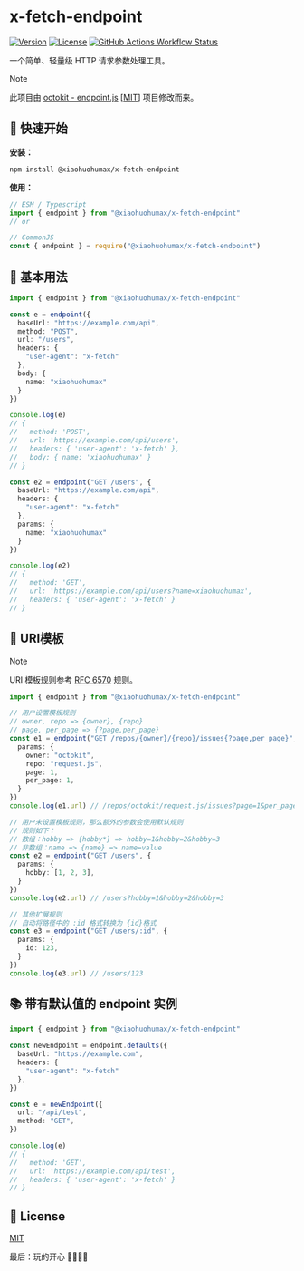 # x-fetch-endpoint

[![Version](https://img.shields.io/npm/v/@xiaohuohumax/x-fetch-endpoint.svg?sanitize=true)](https://www.npmjs.com/package/@xiaohuohumax/x-fetch-endpoint)
[![License](https://img.shields.io/npm/l/@xiaohuohumax/x-fetch-endpoint.svg?sanitize=true)](https://www.npmjs.com/package/@xiaohuohumax/x-fetch-endpoint)
[![GitHub Actions Workflow Status](https://img.shields.io/github/actions/workflow/status/xiaohuohumax/x-fetch/release-publish.yaml)](https://github.com/xiaohuohumax/x-fetch/actions/workflows/release-publish.yaml)

一个简单、轻量级 HTTP 请求参数处理工具。

> [!NOTE]
> 此项目由 [octokit - endpoint.js](https://github.com/octokit/endpoint.js) [[MIT](https://github.com/xiaohuohumax/x-fetch/blob/main/licenses/octokit.js/LICENSE)] 项目修改而来。

## 🚀 快速开始

**安装：**

```shell
npm install @xiaohuohumax/x-fetch-endpoint
```

**使用：**

```typescript
// ESM / Typescript
import { endpoint } from "@xiaohuohumax/x-fetch-endpoint"
// or

// CommonJS
const { endpoint } = require("@xiaohuohumax/x-fetch-endpoint")
```

## 📖 基本用法

```typescript
import { endpoint } from "@xiaohuohumax/x-fetch-endpoint"

const e = endpoint({
  baseUrl: "https://example.com/api",
  method: "POST",
  url: "/users",
  headers: {
    "user-agent": "x-fetch"
  },
  body: {
    name: "xiaohuohumax"
  }
})

console.log(e)
// {
//   method: 'POST',
//   url: 'https://example.com/api/users',
//   headers: { 'user-agent': 'x-fetch' },
//   body: { name: 'xiaohuohumax' }
// }

const e2 = endpoint("GET /users", {
  baseUrl: "https://example.com/api",
  headers: {
    "user-agent": "x-fetch"
  },
  params: {
    name: "xiaohuohumax"
  }
})

console.log(e2)
// {
//   method: 'GET',
//   url: 'https://example.com/api/users?name=xiaohuohumax',
//   headers: { 'user-agent': 'x-fetch' }
// }
```

## 🔗 URI模板

> [!NOTE]
> URI 模板规则参考 [RFC 6570](https://datatracker.ietf.org/doc/html/rfc6570) 规则。

```typescript
import { endpoint } from "@xiaohuohumax/x-fetch-endpoint"

// 用户设置模板规则
// owner, repo => {owner}, {repo}
// page, per_page => {?page,per_page}
const e1 = endpoint("GET /repos/{owner}/{repo}/issues{?page,per_page}", {
  params: {
    owner: "octokit",
    repo: "request.js",
    page: 1,
    per_page: 1,
  }
})
console.log(e1.url) // /repos/octokit/request.js/issues?page=1&per_page=1

// 用户未设置模板规则，那么额外的参数会使用默认规则
// 规则如下：
// 数组：hobby => {hobby*} => hobby=1&hobby=2&hobby=3
// 非数组：name => {name} => name=value
const e2 = endpoint("GET /users", {
  params: {
    hobby: [1, 2, 3],
  }
})
console.log(e2.url) // /users?hobby=1&hobby=2&hobby=3

// 其他扩展规则
// 自动将路径中的 :id 格式转换为 {id}格式
const e3 = endpoint("GET /users/:id", {
  params: {
    id: 123,
  }
})
console.log(e3.url) // /users/123
```

## 📚 带有默认值的 endpoint 实例

```typescript
import { endpoint } from "@xiaohuohumax/x-fetch-endpoint"

const newEndpoint = endpoint.defaults({
  baseUrl: "https://example.com",
  headers: {
    "user-agent": "x-fetch"
  },
})

const e = newEndpoint({
  url: "/api/test",
  method: "GET",
})

console.log(e)
// {
//   method: 'GET',
//   url: 'https://example.com/api/test',
//   headers: { 'user-agent': 'x-fetch' }
// }
```

## 📄 License

[MIT](LICENSE)

最后：玩的开心 🎉🎉🎉🎉
